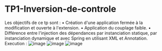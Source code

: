 # TP1-Inversion-de-controle
Les objectifs de ce tp sont : 
• Création d'une application fermée à la modification et ouverte à l'extension. 
• Application du couplage faible. 
• Différence entre l'injection des dépendances par instanciation statique, par instanciation dynamique et avec Spring en utilisant XML et Annotation.
Execution :
![image](https://user-images.githubusercontent.com/96680578/148518812-2772bc80-708a-4634-a362-8f14807ec737.png)
![image](https://user-images.githubusercontent.com/96680578/148519028-8d6cab9c-7db5-469e-ba7d-c23eecb8b774.png)
![image](https://user-images.githubusercontent.com/96680578/148519115-0b12c312-5347-40c3-9d01-68b206b6b0cc.png)
